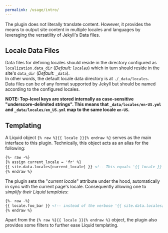 ```yaml
---
permalink: /usage/intro/
---
```


The plugin does not literally translate content. However, it provides the means to output site content in multiple locales and
languages by leveraging the versatility of Jekyll's Data files.

## Locale Data Files

Data files for defining locales should reside in the directory configured as `localization.data_dir` (*Default: `locales`*) which
in turn should reside in the site's `data_dir` (*Default: `_data`*).  
In other words, the default locale data directory is at `./_data/locales`.  
Data files can be of any format supported by Jekyll but should be named according to the configured locales.

**NOTE: Top-level keys are stored internally as case-sensitive "underscore-delimited strings". This means that
`_data/locales/en-US.yml` and `_data/locales/en_US.yml` map to the same locale `en-US`.**

## Templating

A Liquid object `{% raw %}{{ locale }}{% endraw %}` serves as the main interface to this plugin. Technically, this object acts as
an alias for the following:

```html
{%- raw -%}
{% assign current_locale = 'fr' %}
{{ site.data.locales[current_locale] }} <!-- This equals '{{ locale }}' -->
{% endraw %}
```
The plugin sets the "*current locale*" attribute under the hood, automatically in sync with the current page's locale.
Consequently allowing one to *simplify their Liquid templates*:

```html
{%- raw -%}
{{ locale.foo_bar }} <!-- instead of the verbose '{{ site.data.locales[current_locale][foo_bar] }}' -->
{% endraw %}
```

Apart from the `{% raw %}{{ locale }}{% endraw %}` object, the plugin also provides some filters to further ease Liquid
templating.
